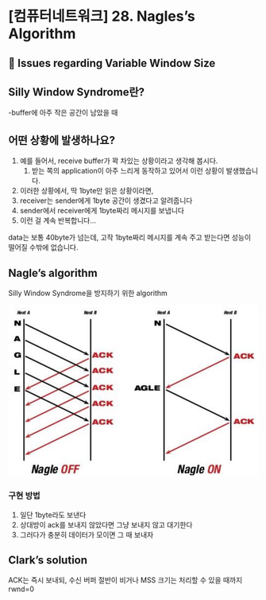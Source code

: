 # [컴퓨터네트워크] 28. Nagles’s Algorithm

<aside>

# 💖 Issues regarding Variable Window Size

</aside>

## Silly Window Syndrome란?

-buffer에 아주 작은 공간이 남았을 때 

## 어떤 상황에 발생하나요?

1. 예를 들어서, receive buffer가 꽉 차있는 상황이라고 생각해 봅시다.
    1. 받는 쪽의 application이 아주 느리게 동작하고 있어서 이런 상황이 발생했습니다.
2. 이러한 상황에서, 딱  1byte만 읽은 상황이라면,
3. receiver는 sender에게 1byte 공간이 생겼다고 알려줍니다
4. sender에서 receiver에게 1byte짜리 메시지를 보냅니다
5. 이런 걸 계속 반복합니다…

data는 보통 40byte가 넘는데, 고작 1byte짜리 메시지를 계속 주고 받는다면 성능이 떨어질 수밖에 없습니다.

## Nagle’s algorithm

Silly Window Syndrome을 방지하기 위한 algorithm

![image.png](%5B%E1%84%8F%E1%85%A5%E1%86%B7%E1%84%91%E1%85%B2%E1%84%90%E1%85%A5%E1%84%82%E1%85%A6%E1%84%90%E1%85%B3%E1%84%8B%E1%85%AF%E1%84%8F%E1%85%B3%5D%2028%20Nagles%E2%80%99s%20Algorithm%201843f66f522580389af9e6c8ca775482/image.png)

### 구현 방법

1. 일단 1byte라도 보낸다
2. 상대방이 ack를 보내지 않았다면 그냥 보내지 않고 대기한다
3. 그러다가 충분히 데이터가 모이면 그 때 보내자

## Clark’s solution

ACK는 즉시 보내되, 수신 버퍼 절반이 비거나 MSS 크기는 처리할 수 있을 때까지 rwnd=0